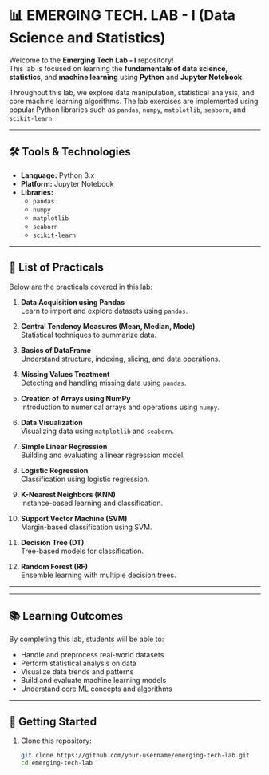 # 📊 EMERGING TECH. LAB - I (Data Science and Statistics)

Welcome to the **Emerging Tech Lab - I** repository!  
This lab is focused on learning the **fundamentals of data science, statistics**, and **machine learning** using **Python** and **Jupyter Notebook**.

Throughout this lab, we explore data manipulation, statistical analysis, and core machine learning algorithms. The lab exercises are implemented using popular Python libraries such as `pandas`, `numpy`, `matplotlib`, `seaborn`, and `scikit-learn`.

---

## 🛠️ Tools & Technologies

- **Language:** Python 3.x  
- **Platform:** Jupyter Notebook  
- **Libraries:**  
  - `pandas`  
  - `numpy`  
  - `matplotlib`  
  - `seaborn`  
  - `scikit-learn`

---

## 🧪 List of Practicals

Below are the practicals covered in this lab:

1. **Data Acquisition using Pandas**  
   Learn to import and explore datasets using `pandas`.

2. **Central Tendency Measures (Mean, Median, Mode)**  
   Statistical techniques to summarize data.

3. **Basics of DataFrame**  
   Understand structure, indexing, slicing, and data operations.

4. **Missing Values Treatment**  
   Detecting and handling missing data using `pandas`.

5. **Creation of Arrays using NumPy**  
   Introduction to numerical arrays and operations using `numpy`.

6. **Data Visualization**  
   Visualizing data using `matplotlib` and `seaborn`.

7. **Simple Linear Regression**  
   Building and evaluating a linear regression model.

8. **Logistic Regression**  
   Classification using logistic regression.

9. **K-Nearest Neighbors (KNN)**  
   Instance-based learning and classification.

10. **Support Vector Machine (SVM)**  
   Margin-based classification using SVM.

11. **Decision Tree (DT)**  
   Tree-based models for classification.

12. **Random Forest (RF)**  
   Ensemble learning with multiple decision trees.

---

---

## 📚 Learning Outcomes

By completing this lab, students will be able to:

- Handle and preprocess real-world datasets
- Perform statistical analysis on data
- Visualize data trends and patterns
- Build and evaluate machine learning models
- Understand core ML concepts and algorithms

---

## 📌 Getting Started

1. Clone this repository:
   ```bash
   git clone https://github.com/your-username/emerging-tech-lab.git
   cd emerging-tech-lab


